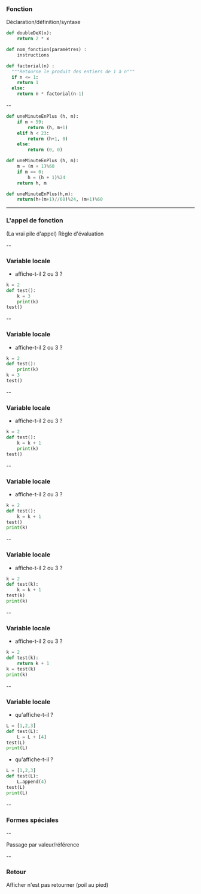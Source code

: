 ### Fonction

Déclaration/définition/syntaxe

```python
def doubleDeX(x):
    return 2 * x
```

```python
def nom_fonction(paramètres) :
    instructions
```


```python
def factorial(n) :
  """Retourne le produit des entiers de 1 à n"""
  if n <= 1:
    return 1
  else:
    return n * factorial(n-1)
```

--


```python
def uneMinuteEnPlus (h, m):
    if m < 59:
        return (h, m+1)
    elif h < 23:
        return (h+1, 0)
    else:
        return (0, 0)
```

```python
def uneMinuteEnPlus (h, m):
    m = (m + 1)%60
    if m == 0:
        h = (h + 1)%24
    return h, m
```

```python
def uneMinuteEnPlus(h,m):
    return(h+(m+1)//60)%24, (m+1)%60
```


---

### L'appel de fonction

(La vrai pile d'appel)
Règle d'évaluation


--
### Variable locale

- affiche-t-il 2 ou 3 ?
```python
k = 2
def test():
    k = 3
    print(k)
test()
```

--

### Variable locale

- affiche-t-il 2 ou 3 ?
```python
k = 2
def test():
    print(k)
k = 3
test()
```

--

### Variable locale

- affiche-t-il 2 ou 3 ?
```python
k = 2
def test():
    k = k + 1
    print(k)
test()
```

--

### Variable locale


- affiche-t-il 2 ou 3 ?
```python
k = 2
def test():
    k = k + 1
test()
print(k)
```

--


### Variable locale


- affiche-t-il 2 ou 3 ?
```python
k = 2
def test(k):
    k = k + 1
test(k)
print(k)
```

--

### Variable locale


- affiche-t-il 2 ou 3 ?
```python
k = 2
def test(k):
    return k + 1
k = test(k)
print(k)
```

--


### Variable locale

- qu'affiche-t-il ?
```python
L = [1,2,3]
def test(L):
    L = L + [4]
test(L)
print(L)
```

- qu'affiche-t-il ?
```python
L = [1,2,3]
def test(L):
    L.append(4)
test(L)
print(L)
```

--


### Formes spéciales

--

Passage par valeur/référence

--

### Retour

Afficher n'est pas retourner
(poil au pied)
